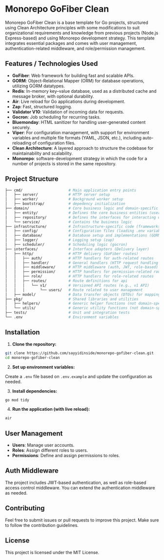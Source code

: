 # Monorepo GoFiber Clean

Monorepo GoFiber Clean is a base template for Go projects, structured using Clean Architecture principles with some modifications to suit organizational requirements and knowledge from previous projects (Node.js Express-based) and using Monorepo development strategy. This template integrates essential packages and comes with user management, authentication-related middleware, and role/permission management.

## Features / Technologies Used

- **GoFiber**: Web framework for building fast and scalable APIs.
- **GORM**: Object-Relational Mapper (ORM) for database operations, utilizing GORM datatypes.
- **Redis**: In-memory key–value database, used as a distributed cache and message broker, with optional durability.
- **Air**: Live reload for Go applications during development.
- **Zap**: Fast, structured logging.
- **Validator V10**: Validation of incoming data for requests.
- **Gocron**: Job scheduling for recurring tasks.
- **Bluemonday**: HTML sanitizer for handling user-generated content securely.
- **Viper**: For configuration management, with support for environment variables and multiple file formats (YAML, JSON, etc.), including auto-reloading of configuration files.
- **Clean Architecture**: A layered approach to structure the codebase for maintainability and scalability.
- **Monorepo**: software-development strategy in which the code for a number of projects is stored in the same repository.

## Project Structure

```bash
├── cmd/                     # Main application entry points
│   ├── server/              # HTTP server setup
│   ├── worker/              # Background worker setup
│   ├── bootstrap/           # depedency initialization
├── domain/                  # Core business logic and domain-specific concerns
│   ├── entity/              # Defines the core business entities (user, role, permission, etc)
│   ├── repository/          # Defines the interfaces for interacting with data persistence.
│   └── service/             # Contains the business logic
├── infrastructure/          # Infrastructure-specific code (frameworks, DB, etc.)
│   ├── config/              # Configuration files (loading .env variables, app settings)
│   ├── database/            # Database setup and implementations (GORM)
│   ├── logger/              # Logging setup (zap)
│   ├── scheduler/           # Scheduling logic (gocron)
├── interfaces/              # Interface adapters (Delivery layer)
│   ├── http/                # HTTP delivery (GoFiber routes)
│   │   ├── auth/            # HTTP handlers for auth-related routes
│   │   ├── handler/         # General handlers (HTTP request handling logic)
│   │   ├── middleware/      # HTTP middleware (auth, JWT, role-based)
│   │   ├── permission/      # HTTP handlers for permission-related routes
│   │   ├── role/            # HTTP handlers for role-related routes
│   │   ├── routes/          # Route definitions for api
│   │   │   └── v1/          # Versioned API routes (e.g., v1 API)
│   │   │       └── users/   # Route related to user management
│   ├── model/               # Data transfer objects (DTOs) for mapping HTTP <-> domain
├── pkg/                     # Shared libraries and utilities
│   ├── helpers/             # Generic helper functions (not domain-specific)
│   └── utils/               # Generic utility functions (not domain-specific)
├── tests/                   # Unit and integration tests
└── .env                     # Environment variables
```

## Installation

1. **Clone the repository:**

```bash
git clone https://github.com/sayyidinside/monorepo-gofiber-clean.git
cd monorepo-gofiber-clean
```

2. **Set up environment variables:**

Create a `.env` file based on `.env.example` and update the configuration as needed.

3. **Install dependencies:**

```bash
go mod tidy
```

4. **Run the application (with live reload):**

```bash
air
```

## User Management

- **Users**: Manage user accounts.
- **Roles**: Assign different roles to users.
- **Permissions**: Define and assign permissions to roles.

## Auth Middleware

The project includes JWT-based authentication, as well as role-based access control middleware. You can extend the authentication middleware as needed.

## Contributing

Feel free to submit issues or pull requests to improve this project. Make sure to follow the contribution guidelines.

## License

This project is licensed under the MIT License.
